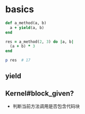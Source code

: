 # basics

```rb
def a_method(a, b)
  a + yield(a, b)
end

res = a_method(2, 3) do |a, b|
  (a + b) * 3
end

p res  # 17
```

## yield 
## Kernel#block_given?
- 判断当前方法调用是否包含代码块